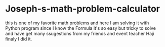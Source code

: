 # Joseph-s-math-problem-calculator
this is one of my favorite math problems and here I am solving it with Python program 
since I know the Formula it's so easy but tricky to solve and have get many ssugestions from my friends and event teacher Haji
finaly I did it.
